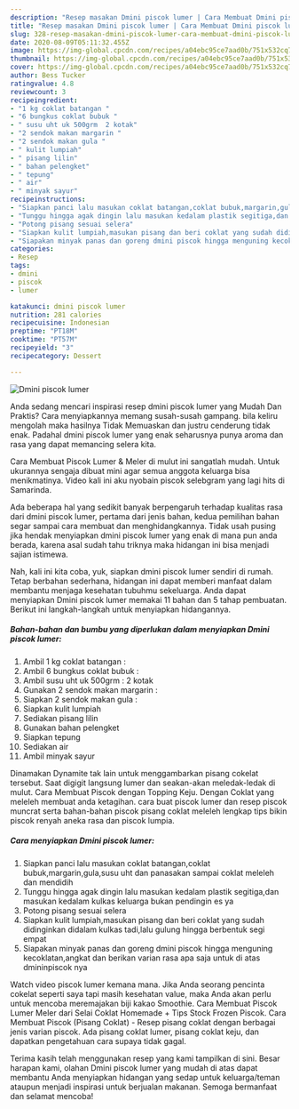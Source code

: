 ```yaml
---
description: "Resep masakan Dmini piscok lumer | Cara Membuat Dmini piscok lumer Yang Enak dan Simpel"
title: "Resep masakan Dmini piscok lumer | Cara Membuat Dmini piscok lumer Yang Enak dan Simpel"
slug: 328-resep-masakan-dmini-piscok-lumer-cara-membuat-dmini-piscok-lumer-yang-enak-dan-simpel
date: 2020-08-09T05:11:32.455Z
image: https://img-global.cpcdn.com/recipes/a04ebc95ce7aad0b/751x532cq70/dmini-piscok-lumer-foto-resep-utama.jpg
thumbnail: https://img-global.cpcdn.com/recipes/a04ebc95ce7aad0b/751x532cq70/dmini-piscok-lumer-foto-resep-utama.jpg
cover: https://img-global.cpcdn.com/recipes/a04ebc95ce7aad0b/751x532cq70/dmini-piscok-lumer-foto-resep-utama.jpg
author: Bess Tucker
ratingvalue: 4.8
reviewcount: 3
recipeingredient:
- "1 kg coklat batangan "
- "6 bungkus coklat bubuk "
- " susu uht uk 500grm  2 kotak"
- "2 sendok makan margarin "
- "2 sendok makan gula "
- " kulit lumpiah"
- " pisang lilin"
- " bahan pelengket"
- " tepung"
- " air"
- " minyak sayur"
recipeinstructions:
- "Siapkan panci lalu masukan coklat batangan,coklat bubuk,margarin,gula,susu uht dan panasakan sampai coklat meleleh dan mendidih"
- "Tunggu hingga agak dingin lalu masukan kedalam plastik segitiga,dan masukan kedalam kulkas keluarga bukan pendingin es ya"
- "Potong pisang sesuai selera"
- "Siapkan kulit lumpiah,masukan pisang dan beri coklat yang sudah didinginkan didalam kulkas tadi,lalu gulung hingga berbentuk segi empat"
- "Siapakan minyak panas dan goreng dmini piscok hingga menguning kecoklatan,angkat dan berikan varian rasa apa saja untuk di atas dmininpiscok nya"
categories:
- Resep
tags:
- dmini
- piscok
- lumer

katakunci: dmini piscok lumer 
nutrition: 281 calories
recipecuisine: Indonesian
preptime: "PT18M"
cooktime: "PT57M"
recipeyield: "3"
recipecategory: Dessert

---
```



![Dmini piscok lumer](https://img-global.cpcdn.com/recipes/a04ebc95ce7aad0b/751x532cq70/dmini-piscok-lumer-foto-resep-utama.jpg)

Anda sedang mencari inspirasi resep dmini piscok lumer yang Mudah Dan Praktis? Cara menyiapkannya memang susah-susah gampang. bila keliru mengolah maka hasilnya Tidak Memuaskan dan justru cenderung tidak enak. Padahal dmini piscok lumer yang enak seharusnya punya aroma dan rasa yang dapat memancing selera kita.

Cara Membuat Piscok Lumer &amp; Meler di mulut ini sangatlah mudah. Untuk ukurannya sengaja dibuat mini agar semua anggota keluarga bisa menikmatinya. Video kali ini aku nyobain piscok selebgram yang lagi hits di Samarinda.

Ada beberapa hal yang sedikit banyak berpengaruh terhadap kualitas rasa dari dmini piscok lumer, pertama dari jenis bahan, kedua pemilihan bahan segar sampai cara membuat dan menghidangkannya. Tidak usah pusing jika hendak menyiapkan dmini piscok lumer yang enak di mana pun anda berada, karena asal sudah tahu triknya maka hidangan ini bisa menjadi sajian istimewa.


Nah, kali ini kita coba, yuk, siapkan dmini piscok lumer sendiri di rumah. Tetap berbahan sederhana, hidangan ini dapat memberi manfaat dalam membantu menjaga kesehatan tubuhmu sekeluarga. Anda dapat menyiapkan Dmini piscok lumer memakai 11 bahan dan 5 tahap pembuatan. Berikut ini langkah-langkah untuk menyiapkan hidangannya.

<!--inarticleads1-->

##### Bahan-bahan dan bumbu yang diperlukan dalam menyiapkan Dmini piscok lumer:

1. Ambil 1 kg coklat batangan :
1. Ambil 6 bungkus coklat bubuk :
1. Ambil  susu uht uk 500grm : 2 kotak
1. Gunakan 2 sendok makan margarin :
1. Siapkan 2 sendok makan gula :
1. Siapkan  kulit lumpiah
1. Sediakan  pisang lilin
1. Gunakan  bahan pelengket
1. Siapkan  tepung
1. Sediakan  air
1. Ambil  minyak sayur


Dinamakan Dynamite tak lain untuk menggambarkan pisang cokelat tersebut. Saat digigit langsung lumer dan seakan-akan meledak-ledak di mulut. Cara Membuat Piscok dengan Topping Keju. Dengan Coklat yang meleleh membuat anda ketagihan. cara buat piscok lumer dan resep piscok muncrat serta bahan-bahan piscok pisang coklat meleleh lengkap tips bikin piscok renyah aneka rasa dan piscok lumpia. 

<!--inarticleads2-->

##### Cara menyiapkan Dmini piscok lumer:

1. Siapkan panci lalu masukan coklat batangan,coklat bubuk,margarin,gula,susu uht dan panasakan sampai coklat meleleh dan mendidih
1. Tunggu hingga agak dingin lalu masukan kedalam plastik segitiga,dan masukan kedalam kulkas keluarga bukan pendingin es ya
1. Potong pisang sesuai selera
1. Siapkan kulit lumpiah,masukan pisang dan beri coklat yang sudah didinginkan didalam kulkas tadi,lalu gulung hingga berbentuk segi empat
1. Siapakan minyak panas dan goreng dmini piscok hingga menguning kecoklatan,angkat dan berikan varian rasa apa saja untuk di atas dmininpiscok nya


Watch video piscok lumer kemana mana. Jika Anda seorang pencinta cokelat seperti saya tapi masih kesehatan value, maka Anda akan perlu untuk mencoba meremajakan biji kakao Smoothie. Cara Membuat Piscok Lumer Meler dari Selai Coklat Homemade + Tips Stock Frozen Piscok. Cara Membuat Piscok (Pisang Coklat) - Resep pisang coklat dengan berbagai jenis varian piscok. Ada pisang coklat lumer, pisang coklat keju, dan dapatkan pengetahuan cara supaya tidak gagal. 

Terima kasih telah menggunakan resep yang kami tampilkan di sini. Besar harapan kami, olahan Dmini piscok lumer yang mudah di atas dapat membantu Anda menyiapkan hidangan yang sedap untuk keluarga/teman ataupun menjadi inspirasi untuk berjualan makanan. Semoga bermanfaat dan selamat mencoba!

